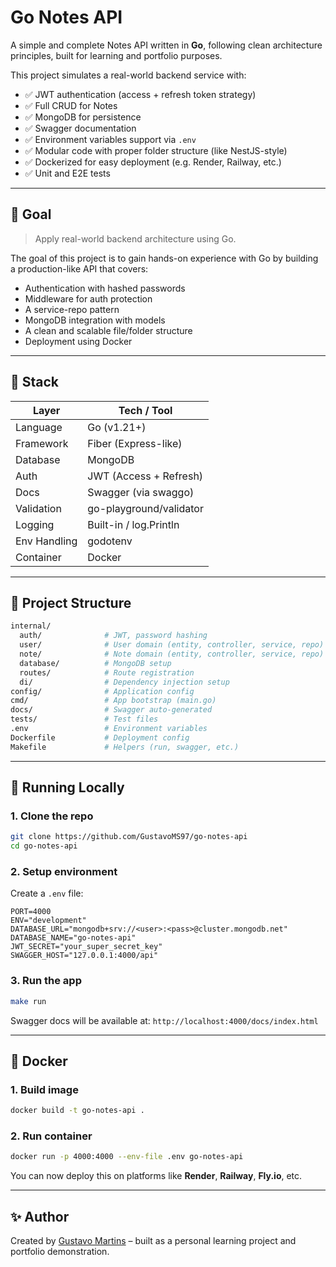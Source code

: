 # Go Notes API

A simple and complete Notes API written in **Go**, following clean architecture principles, built for learning and portfolio purposes.

This project simulates a real-world backend service with:

- ✅ JWT authentication (access + refresh token strategy)
- ✅ Full CRUD for Notes
- ✅ MongoDB for persistence
- ✅ Swagger documentation
- ✅ Environment variables support via `.env`
- ✅ Modular code with proper folder structure (like NestJS-style)
- ✅ Dockerized for easy deployment (e.g. Render, Railway, etc.)
- ✅ Unit and E2E tests

---

## 📌 Goal

> Apply real-world backend architecture using Go.

The goal of this project is to gain hands-on experience with Go by building a production-like API that covers:

- Authentication with hashed passwords
- Middleware for auth protection
- A service-repo pattern
- MongoDB integration with models
- A clean and scalable file/folder structure
- Deployment using Docker

---

## 🧱 Stack

| Layer         | Tech / Tool         |
|---------------|----------------------|
| Language      | Go (v1.21+)          |
| Framework     | Fiber (Express-like) |
| Database      | MongoDB              |
| Auth          | JWT (Access + Refresh) |
| Docs          | Swagger (via swaggo) |
| Validation    | go-playground/validator |
| Logging       | Built-in / log.Println |
| Env Handling  | godotenv             |
| Container     | Docker               |

---

## 📁 Project Structure

```bash
internal/
  auth/              # JWT, password hashing
  user/              # User domain (entity, controller, service, repo)
  note/              # Note domain (entity, controller, service, repo)
  database/          # MongoDB setup
  routes/            # Route registration
  di/                # Dependency injection setup
config/              # Application config
cmd/                 # App bootstrap (main.go)
docs/                # Swagger auto-generated
tests/               # Test files
.env                 # Environment variables
Dockerfile           # Deployment config
Makefile             # Helpers (run, swagger, etc.)
```

---

## 🚀 Running Locally

### 1. Clone the repo
```bash
git clone https://github.com/GustavoMS97/go-notes-api
cd go-notes-api
```

### 2. Setup environment
Create a `.env` file:
```env
PORT=4000
ENV="development"
DATABASE_URL="mongodb+srv://<user>:<pass>@cluster.mongodb.net"
DATABASE_NAME="go-notes-api"
JWT_SECRET="your_super_secret_key"
SWAGGER_HOST="127.0.0.1:4000/api"
```

### 3. Run the app
```bash
make run
```

Swagger docs will be available at: `http://localhost:4000/docs/index.html`

---

## 🐳 Docker

### 1. Build image
```bash
docker build -t go-notes-api .
```

### 2. Run container
```bash
docker run -p 4000:4000 --env-file .env go-notes-api
```

You can now deploy this on platforms like **Render**, **Railway**, **Fly.io**, etc.

---

## ✨ Author
Created by [Gustavo Martins](https://github.com/GustavoMS97) – built as a personal learning project and portfolio demonstration.

